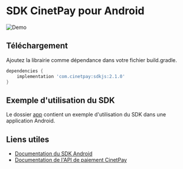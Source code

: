 # SDK CinetPay pour Android

<img alt="Demo" src="https://imgur.com/NUlUAIt.png" />

## Téléchargement

Ajoutez la librairie comme dépendance dans votre fichier build.gradle.

```groovy
dependencies {
    implementation 'com.cinetpay:sdkjs:2.1.0'
}
```

## Exemple d'utilisation du SDK

Le dossier [app](https://github.com/cinetpay/cinetpay-android-sdkjs/tree/master/app) contient un exemple d'utilisation du SDK dans une application Android.

## Liens utiles

- [Documentation du SDK Android](./doc.md)
- [Documentation de l'API de paiement CinetPay](https://cinetpay.com/developer/api/paiement)